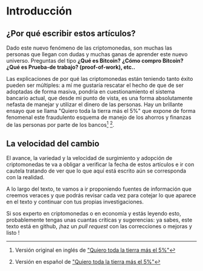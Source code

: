# Introducción

## ¿Por qué escribir estos artículos?

Dado este nuevo fenómeno de las criptomonedas, son muchas las personas que llegan con dudas y muchas ganas de aprender este nuevo universo. Preguntas del tipo **¿Qué es Bitcoin?** **¿Cómo compro Bitcoin?** **¿Qué es Prueba-de trabajo? \(proof-of-work\), etc..**

Las explicaciones de por qué las criptomonedas están teniendo tanto éxito pueden ser múltiples: a mí me gustaría rescatar el hecho de que de ser adoptadas de forma masiva, pondría en cuestionamiento el sistema bancario actual, que desde mi punto de vista, es una forma absolutamente nefasta de manejar y utilizar el dinero de las personas. Hay un brillante ensayo que se llama "Quiero toda la tierra más el 5%" que expone de forma fenomenal este fraudulento esquema de manejo de los ahorros y finanzas de las personas por parte de los bancos[^1] [^2].

## La velocidad del cambio

El avance, la variedad y la velocidad de surgimiento y adopción de criptomonedas te va a obligar a verificar la fecha de estos artículos e ir con cautela tratando de ver que lo que aquí está escrito aún se corresponda con la realidad.

A lo largo del texto, te vamos a ir proponiendo fuentes de información que creemos veraces y que podrás revisar cada vez para cotejar lo que aparece en el texto y continuar con tus propias investigaciones.

Si sos experto en criptomonedas o en economía y estás leyendo esto, probablemente tengas unas cuantas críticas y sugerencias: ya sabes, este texto está en github, ¡haz un _pull request_ con las correcciones o mejoras y listo !

[^1]: Versión original en inglés de ["Quiero toda la tierra más el 5%"](https://drive.google.com/file/d/0B3QqufElBUZwUjVMM1ZUTVg4QmM/view)

[^2]: Versión en español de ["Quiero toda la tierra más el 5%"](http://asambleademajaras.com/articulos/2010/07/quiero_la_tierra_mas_el_cinco_por_ciento.html)

